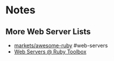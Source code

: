 # Notes


## More Web Server Lists

- [markets/awesome-ruby](https://github.com/markets/awesome-ruby#web-servers) #web-servers
- [Web Servers @ Ruby Toolbox](https://www.ruby-toolbox.com/categories/web_servers)

